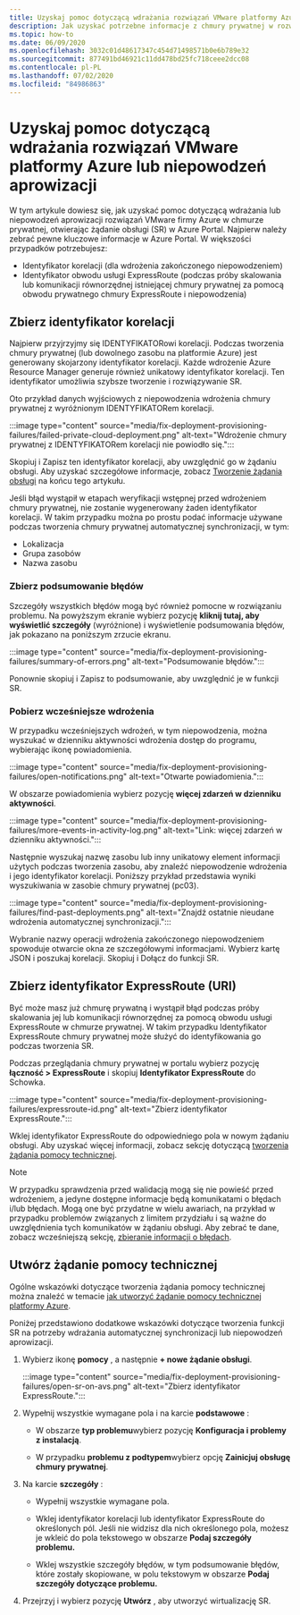 ```yaml
---
title: Uzyskaj pomoc dotyczącą wdrażania rozwiązań VMware platformy Azure lub niepowodzeń aprowizacji
description: Jak uzyskać potrzebne informacje z chmury prywatnej w rozwiązaniu Azure VMware (Automatyczna synchronizacja), aby wysłać żądanie obsługi na potrzeby wdrożenia automatycznej synchronizacji lub niepowodzeń aprowizacji.
ms.topic: how-to
ms.date: 06/09/2020
ms.openlocfilehash: 3032c01d48617347c454d71498571b0e6b789e32
ms.sourcegitcommit: 877491bd46921c11dd478bd25fc718ceee2dcc08
ms.contentlocale: pl-PL
ms.lasthandoff: 07/02/2020
ms.locfileid: "84986863"
---
```

# <a name="get-help-with-azure-vmware-solution-deployment-or-provisioning-failures"></a>Uzyskaj pomoc dotyczącą wdrażania rozwiązań VMware platformy Azure lub niepowodzeń aprowizacji

W tym artykule dowiesz się, jak uzyskać pomoc dotyczącą wdrażania lub niepowodzeń aprowizacji rozwiązań VMware firmy Azure w chmurze prywatnej, otwierając żądanie obsługi (SR) w Azure Portal. Najpierw należy zebrać pewne kluczowe informacje w Azure Portal. W większości przypadków potrzebujesz:

- Identyfikator korelacji (dla wdrożenia zakończonego niepowodzeniem)
- Identyfikator obwodu usługi ExpressRoute (podczas próby skalowania lub komunikacji równorzędnej istniejącej chmury prywatnej za pomocą obwodu prywatnego chmury ExpressRoute i niepowodzenia)

## <a name="collect-the-correlation-id"></a>Zbierz identyfikator korelacji
 
Najpierw przyjrzyjmy się IDENTYFIKATORowi korelacji. Podczas tworzenia chmury prywatnej (lub dowolnego zasobu na platformie Azure) jest generowany skojarzony identyfikator korelacji. Każde wdrożenie Azure Resource Manager generuje również unikatowy identyfikator korelacji. Ten identyfikator umożliwia szybsze tworzenie i rozwiązywanie SR. 
 
Oto przykład danych wyjściowych z niepowodzenia wdrożenia chmury prywatnej z wyróżnionym IDENTYFIKATORem korelacji.

:::image type="content" source="media/fix-deployment-provisioning-failures/failed-private-cloud-deployment.png" alt-text="Wdrożenie chmury prywatnej z IDENTYFIKATORem korelacji nie powiodło się.":::

Skopiuj i Zapisz ten identyfikator korelacji, aby uwzględnić go w żądaniu obsługi. Aby uzyskać szczegółowe informacje, zobacz [Tworzenie żądania obsługi](#create-your-support-request) na końcu tego artykułu.

Jeśli błąd wystąpił w etapach weryfikacji wstępnej przed wdrożeniem chmury prywatnej, nie zostanie wygenerowany żaden identyfikator korelacji. W takim przypadku można po prostu podać informacje używane podczas tworzenia chmury prywatnej automatycznej synchronizacji, w tym:

- Lokalizacja
- Grupa zasobów
- Nazwa zasobu
 
### <a name="collect-a-summary-of-errors"></a>Zbierz podsumowanie błędów

Szczegóły wszystkich błędów mogą być również pomocne w rozwiązaniu problemu. Na powyższym ekranie wybierz pozycję **kliknij tutaj, aby wyświetlić szczegóły** (wyróżnione) i wyświetlenie podsumowania błędów, jak pokazano na poniższym zrzucie ekranu.
 
 :::image type="content" source="media/fix-deployment-provisioning-failures/summary-of-errors.png" alt-text="Podsumowanie błędów.":::

Ponownie skopiuj i Zapisz to podsumowanie, aby uwzględnić je w funkcji SR.
 
### <a name="retrieve-past-deployments"></a>Pobierz wcześniejsze wdrożenia

W przypadku wcześniejszych wdrożeń, w tym niepowodzenia, można wyszukać w dzienniku aktywności wdrożenia dostęp do programu, wybierając ikonę powiadomienia.

:::image type="content" source="media/fix-deployment-provisioning-failures/open-notifications.png" alt-text="Otwarte powiadomienia.":::

W obszarze powiadomienia wybierz pozycję **więcej zdarzeń w dzienniku aktywności**.

:::image type="content" source="media/fix-deployment-provisioning-failures/more-events-in-activity-log.png" alt-text="Link: więcej zdarzeń w dzienniku aktywności.":::

Następnie wyszukaj nazwę zasobu lub inny unikatowy element informacji użytych podczas tworzenia zasobu, aby znaleźć niepowodzenie wdrożenia i jego identyfikator korelacji. Poniższy przykład przedstawia wyniki wyszukiwania w zasobie chmury prywatnej (pc03).
 
:::image type="content" source="media/fix-deployment-provisioning-failures/find-past-deployments.png" alt-text="Znajdź ostatnie nieudane wdrożenia automatycznej synchronizacji.":::
 
Wybranie nazwy operacji wdrożenia zakończonego niepowodzeniem spowoduje otwarcie okna ze szczegółowymi informacjami. Wybierz kartę JSON i poszukaj korelacji. Skopiuj i Dołącz do funkcji SR. 
 
## <a name="collect-the-expressroute-id-uri"></a>Zbierz identyfikator ExpressRoute (URI)
 
Być może masz już chmurę prywatną i wystąpił błąd podczas próby skalowania jej lub komunikacji równorzędnej za pomocą obwodu usługi ExpressRoute w chmurze prywatnej. W takim przypadku Identyfikator ExpressRoute chmury prywatnej może służyć do identyfikowania go podczas tworzenia SR.

Podczas przeglądania chmury prywatnej w portalu wybierz pozycję **łączność > ExpressRoute** i skopiuj **Identyfikator ExpressRoute** do Schowka.
 
:::image type="content" source="media/fix-deployment-provisioning-failures/expressroute-id.png" alt-text="Zbierz identyfikator ExpressRoute."::: 
 
Wklej identyfikator ExpressRoute do odpowiedniego pola w nowym żądaniu obsługi. Aby uzyskać więcej informacji, zobacz sekcję dotyczącą [tworzenia żądania pomocy technicznej](#create-your-support-request).
 
> [!NOTE]
> W przypadku sprawdzenia przed walidacją mogą się nie powieść przed wdrożeniem, a jedyne dostępne informacje będą komunikatami o błędach i/lub błędach. Mogą one być przydatne w wielu awariach, na przykład w przypadku problemów związanych z limitem przydziału i są ważne do uwzględnienia tych komunikatów w żądaniu obsługi. Aby zebrać te dane, zobacz wcześniejszą sekcję, [zbieranie informacji o błędach](#collect-a-summary-of-errors).

## <a name="create-your-support-request"></a>Utwórz żądanie pomocy technicznej

Ogólne wskazówki dotyczące tworzenia żądania pomocy technicznej można znaleźć w temacie [jak utworzyć żądanie pomocy technicznej platformy Azure](https://docs.microsoft.com/azure/azure-portal/supportability/how-to-create-azure-support-request). 

Poniżej przedstawiono dodatkowe wskazówki dotyczące tworzenia funkcji SR na potrzeby wdrażania automatycznej synchronizacji lub niepowodzeń aprowizacji.

1. Wybierz ikonę **pomocy** , a następnie **+ nowe żądanie obsługi**.

    :::image type="content" source="media/fix-deployment-provisioning-failures/open-sr-on-avs.png" alt-text="Zbierz identyfikator ExpressRoute.":::

2. Wypełnij wszystkie wymagane pola i na karcie **podstawowe** :

    - W obszarze **typ problemu**wybierz pozycję **Konfiguracja i problemy z instalacją**.

    - W przypadku **problemu z podtypem**wybierz opcję **Zainicjuj obsługę chmury prywatnej**.

3. Na karcie **szczegóły** :

    - Wypełnij wszystkie wymagane pola.

    - Wklej identyfikator korelacji lub identyfikator ExpressRoute do określonych pól. Jeśli nie widzisz dla nich określonego pola, możesz je wkleić do pola tekstowego w obszarze **Podaj szczegóły problemu.**

    - Wklej wszystkie szczegóły błędów, w tym podsumowanie błędów, które zostały skopiowane, w polu tekstowym w obszarze **Podaj szczegóły dotyczące problemu.**

4. Przejrzyj i wybierz pozycję **Utwórz** , aby utworzyć wirtualizację SR.
